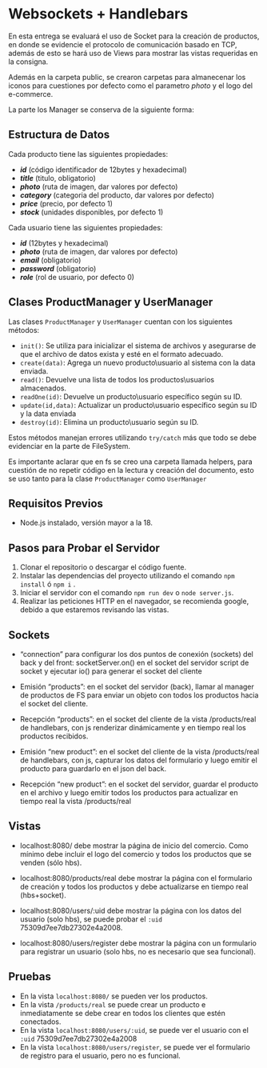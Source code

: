 
# Websockets + Handlebars

En esta entrega se evaluará el uso de Socket para la creación de productos, en donde se evidencie el protocolo de comunicación basado en TCP, además de esto se hará uso de Views para mostrar las vistas requeridas en la consigna.

Además en la carpeta public, se crearon carpetas para almanecenar los iconos para cuestiones por defecto como el parametro *photo* y el logo del e-commerce.

La parte los Manager se conserva de la siguiente forma:

## Estructura de Datos

Cada producto tiene las siguientes propiedades:
- ***id*** (código identificador de 12bytes y hexadecimal)
- ***title*** (titulo, obligatorio)
- ***photo*** (ruta de imagen, dar valores por defecto)
- ***category*** (categoria del producto, dar valores por defecto)
- ***price*** (precio, por defecto 1)
- ***stock*** (unidades disponibles, por defecto 1)

Cada usuario tiene las siguientes propiedades:
- ***id*** (12bytes y hexadecimal)
- ***photo*** (ruta de imagen, dar valores por defecto)
- ***email*** (obligatorio)
- ***password*** (obligatorio)
- ***role*** (rol de usuario, por defecto 0)

## Clases ProductManager y UserManager

Las clases `ProductManager` y `UserManager` cuentan con los siguientes métodos:

- `init()`: Se utiliza para inicializar el sistema de archivos y asegurarse de que el archivo de datos exista y esté en el formato adecuado.
- `create(data)`: Agrega un nuevo producto\usuario al sistema con la data enviada.
- `read()`: Devuelve una lista de todos los productos\usuarios almacenados.
- `readOne(id)`: Devuelve un producto\usuario específico según su ID.
- `update(id,data)`: Actualizar un producto\usuario específico según su ID y la data enviada
- `destroy(id)`: Elimina un producto\usuario según su ID.

Estos métodos manejan errores utilizando `try/catch` más que todo se debe evidenciar en la parte de FileSystem.

Es importante aclarar que en fs se creo una carpeta llamada helpers, para cuestión de no repetir código en la lectura y creación del documento, esto se uso tanto para la  clase `ProductManager` como `UserManager`

## Requisitos Previos
- Node.js instalado, versión mayor a la 18.

## Pasos para Probar el Servidor
1. Clonar el repositorio o descargar el código fuente.
2. Instalar las dependencias del proyecto utilizando el comando `npm install` ó `npm i` .
3. Iniciar el servidor con el comando `npm run dev` o `node server.js`.
4. Realizar las peticiones HTTP en el navegador, se recomienda google, debido a que estaremos revisando las vistas.

## Sockets

- “connection” para configurar los dos puntos de conexión (sockets) del back y del front:
socketServer.on() en el socket del servidor
script de socket y ejecutar io() para generar el socket del cliente
- Emisión “products”: en el socket del servidor (back), llamar al manager de productos de FS para enviar un objeto con todos los productos hacia el socket del cliente.
- Recepción “products”: en el socket del cliente de la vista /products/real de handlebars, con js renderizar dinámicamente y en tiempo real los productos recibidos.

- Emisión “new product”: en el socket del cliente de la vista /products/real de handlebars, con js, capturar los datos del formulario y luego emitir el producto para guardarlo en el json del back.

- Recepción “new product”: en el socket del servidor, guardar el producto en el archivo y luego emitir todos los productos para actualizar en tiempo real la vista /products/real



## Vistas

- localhost:8080/ debe mostrar la página de inicio del comercio. Como mínimo debe incluir el logo del comercio y todos los productos que se venden (sólo hbs). 

- localhost:8080/products/real debe mostrar la página con el formulario de creación y todos los productos y debe actualizarse en tiempo real (hbs+socket).

- localhost:8080/users/:uid debe mostrar la página con los datos del usuario (solo hbs), se puede probar el `:uid` 75309d7ee7db27302e4a2008.

- localhost:8080/users/register debe mostrar la página con un formulario para registrar un usuario (solo hbs, no es necesario que sea funcional).

## Pruebas

- En la vista  `localhost:8080/` se pueden ver los productos.
- En la vista `/products/real` se puede crear un producto  e inmediatamente se debe crear en todos los clientes que estén conectados.
- En la vista `localhost:8080/users/:uid`, se puede ver el usuario con el `:uid` 75309d7ee7db27302e4a2008
- En la vista `localhost:8080/users/register`, se puede ver el formulario de registro para el usuario, pero no es funcional. 
